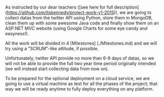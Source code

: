 As instructed by our dear teachers ([see here for full description] (https://github.com/itskennedy/project-work-y1-2015)), we are going to collect datas from the twitter API using Python, store them in MongoDB, clean them up with some awesome Java code and finally show them on an ASP.NET MVC website (using Google Charts for some eye candy and easyness!).


All the work will be divided in 4 [Milestones] (./Milestones.md) and we will try using a "SCRUM"-like attitude, if possible.

Unfortunately, twitter API provide no more than 6-9 days of datas, so we will not be able to provide the full two year time period originally intended (we will instead start collecting data from now on).

To be prepared for the optional deployment on a cloud service, we are going to use a virtual machine as test for all the phases of the project; that way we will be ready anytime to fully deploy everything on any platform.
